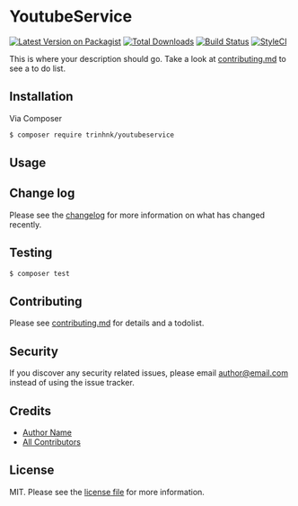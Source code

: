 # YoutubeService

[![Latest Version on Packagist][ico-version]][link-packagist]
[![Total Downloads][ico-downloads]][link-downloads]
[![Build Status][ico-travis]][link-travis]
[![StyleCI][ico-styleci]][link-styleci]

This is where your description should go. Take a look at [contributing.md](contributing.md) to see a to do list.

## Installation

Via Composer

``` bash
$ composer require trinhnk/youtubeservice
```

## Usage

## Change log

Please see the [changelog](changelog.md) for more information on what has changed recently.

## Testing

``` bash
$ composer test
```

## Contributing

Please see [contributing.md](contributing.md) for details and a todolist.

## Security

If you discover any security related issues, please email author@email.com instead of using the issue tracker.

## Credits

- [Author Name][link-author]
- [All Contributors][link-contributors]

## License

MIT. Please see the [license file](license.md) for more information.

[ico-version]: https://img.shields.io/packagist/v/trinhnk/youtubeservice.svg?style=flat-square
[ico-downloads]: https://img.shields.io/packagist/dt/trinhnk/youtubeservice.svg?style=flat-square
[ico-travis]: https://img.shields.io/travis/trinhnk/youtubeservice/master.svg?style=flat-square
[ico-styleci]: https://styleci.io/repos/12345678/shield

[link-packagist]: https://packagist.org/packages/trinhnk/youtubeservice
[link-downloads]: https://packagist.org/packages/trinhnk/youtubeservice
[link-travis]: https://travis-ci.org/trinhnk/youtubeservice
[link-styleci]: https://styleci.io/repos/12345678
[link-author]: https://github.com/trinhnk
[link-contributors]: ../../contributors
